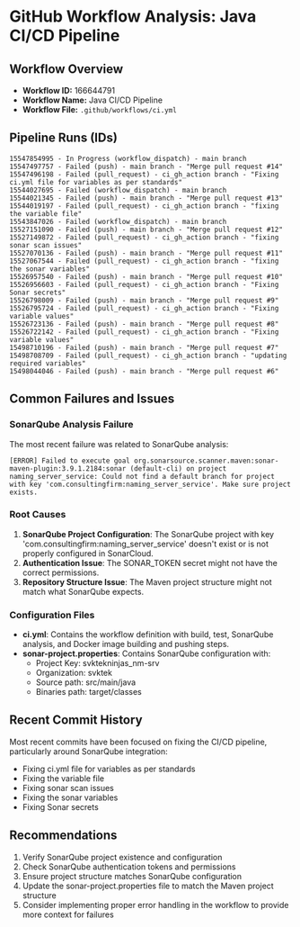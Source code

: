 # GitHub Workflow Analysis: Java CI/CD Pipeline

## Workflow Overview
- **Workflow ID:** 166644791
- **Workflow Name:** Java CI/CD Pipeline
- **Workflow File:** `.github/workflows/ci.yml`

## Pipeline Runs (IDs)
```
15547854995 - In Progress (workflow_dispatch) - main branch
15547497757 - Failed (push) - main branch - "Merge pull request #14"
15547496198 - Failed (pull_request) - ci_gh_action branch - "Fixing ci.yml file for variables as per standards"
15544027695 - Failed (workflow_dispatch) - main branch
15544021345 - Failed (push) - main branch - "Merge pull request #13"
15544019197 - Failed (pull_request) - ci_gh_action branch - "fixing the variable file"
15543847026 - Failed (workflow_dispatch) - main branch
15527151090 - Failed (push) - main branch - "Merge pull request #12"
15527149872 - Failed (pull_request) - ci_gh_action branch - "fixing sonar scan issues"
15527070136 - Failed (push) - main branch - "Merge pull request #11"
15527067544 - Failed (pull_request) - ci_gh_action branch - "fixing the sonar variables"
15526957540 - Failed (push) - main branch - "Merge pull request #10"
15526956603 - Failed (pull_request) - ci_gh_action branch - "Fixing Sonar secrets"
15526798009 - Failed (push) - main branch - "Merge pull request #9"
15526795724 - Failed (pull_request) - ci_gh_action branch - "Fixing variable values"
15526723136 - Failed (push) - main branch - "Merge pull request #8"
15526722142 - Failed (pull_request) - ci_gh_action branch - "Fixing variable values"
15498710196 - Failed (push) - main branch - "Merge pull request #7"
15498708709 - Failed (pull_request) - ci_gh_action branch - "updating required variables"
15498044046 - Failed (push) - main branch - "Merge pull request #6"
```

## Common Failures and Issues

### SonarQube Analysis Failure
The most recent failure was related to SonarQube analysis:
```
[ERROR] Failed to execute goal org.sonarsource.scanner.maven:sonar-maven-plugin:3.9.1.2184:sonar (default-cli) on project naming_server_service: Could not find a default branch for project with key 'com.consultingfirm:naming_server_service'. Make sure project exists.
```

### Root Causes
1. **SonarQube Project Configuration**: The SonarQube project with key 'com.consultingfirm:naming_server_service' doesn't exist or is not properly configured in SonarCloud.
2. **Authentication Issue**: The SONAR_TOKEN secret might not have the correct permissions.
3. **Repository Structure Issue**: The Maven project structure might not match what SonarQube expects.

### Configuration Files
- **ci.yml**: Contains the workflow definition with build, test, SonarQube analysis, and Docker image building and pushing steps.
- **sonar-project.properties**: Contains SonarQube configuration with:
  - Project Key: svktekninjas_nm-srv
  - Organization: svktek
  - Source path: src/main/java
  - Binaries path: target/classes

## Recent Commit History
Most recent commits have been focused on fixing the CI/CD pipeline, particularly around SonarQube integration:
- Fixing ci.yml file for variables as per standards
- Fixing the variable file
- Fixing sonar scan issues
- Fixing the sonar variables
- Fixing Sonar secrets

## Recommendations
1. Verify SonarQube project existence and configuration
2. Check SonarQube authentication tokens and permissions
3. Ensure project structure matches SonarQube configuration
4. Update the sonar-project.properties file to match the Maven project structure
5. Consider implementing proper error handling in the workflow to provide more context for failures